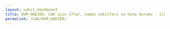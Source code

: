 ```yaml
---
layout: vakit_dashboard
title: OUM_HADJER, CAD için iftar, namaz vakitleri ve hava durumu - ilçe/eyalet seç
permalink: /CAD/OUM_HADJER/
---
```


<script type="text/javascript">
  var GLOBAL_COUNTRY = 'CAD';
  var GLOBAL_CITY = 'OUM_HADJER';
  var GLOBAL_STATE = '';
  var lat = 72;
  var lon = 21;
</script>
